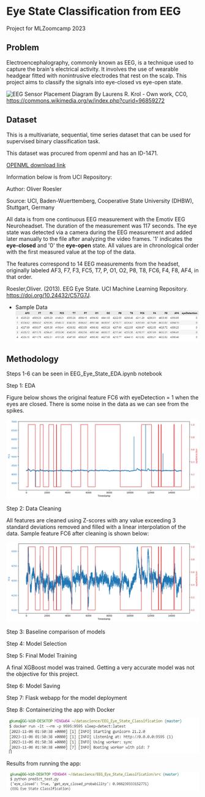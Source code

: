 # Eye State Classification from EEG #

Project for MLZoomcamp 2023

## Problem

Electroencephalography, commonly known as EEG, is a technique used to capture the brain's electrical activity. It involves the use of wearable headgear fitted with nonintrusive electrodes that rest on the scalp. This project aims to classify the signals into eye-closed vs eye-open state.

![EEG Sensor Placement Diagram](assets/EEG_10-10_system_with_additional_information.svg)
By Laurens R. Krol - Own work, CC0, https://commons.wikimedia.org/w/index.php?curid=96859272

## Dataset

This is a multivariate, sequential, time series dataset that can be used for supervised binary classification task.

This dataset was procured from openml and has an ID-1471.

[OPENML download link](https://www.openml.org/data/download/1587924/phplE7q6h)

Information below is from UCI Repository:

Author: Oliver Roesler

Source: UCI, Baden-Wuerttemberg, Cooperative State University (DHBW), Stuttgart, Germany

All data is from one continuous EEG measurement with the Emotiv EEG Neuroheadset. The duration of the measurement was 117 seconds. The eye state was detected via a camera during the EEG measurement and added later manually to the file after analyzing the video frames. '1' indicates the **eye-closed** and '0' the **eye-open** state. All values are in chronological order with the first measured value at the top of the data.

The features correspond to 14 EEG measurements from the headset, originally labeled AF3, F7, F3, FC5, T7, P, O1, O2, P8, T8, FC6, F4, F8, AF4, in that order.

Roesler,Oliver. (2013). EEG Eye State. UCI Machine Learning Repository. https://doi.org/10.24432/C57G7J.

- Sample Data
![Sample Data](assets/sample_data_img.jpg)


## Methodology

Steps 1-6 can be seen in EEG_Eye_State_EDA.ipynb notebook

Step 1: EDA

Figure below shows the original feature FC6 with eyeDetection = 1 when the eyes are closed.
There is some noise in the data as we can see from the spikes.

![Feature - Plot](assets/sample_feature-target_plot.png)

Step 2: Data Cleaning

All features are cleaned using Z-scores with any value exceeding 3 standard deviations removed and filled with a linear interpolation of the data.
Sample feature FC6 after cleaning is shown below:

![Alt text](assets/sample_feature-target_plot_cleaned.png)

Step 3: Baseline comparison of models

Step 4: Model Selection

Step 5: Final Model Training

A final XGBoost model was trained. Getting a very accurate model was not the objective for this project.

Step 6: Model Saving

Step 7: Flask webapp for the model deployment

Step 8: Containerizing the app with Docker

![Docker Run](assets/docker_run.jpg)

Results from running the app:

![Webapp-Results](assets/webapp_results.jpg)